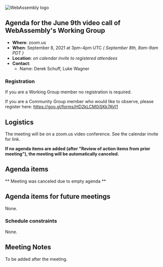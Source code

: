 ![WebAssembly logo](/images/WebAssembly.png)

## Agenda for the June 9th video call of WebAssembly's Working Group

- **Where**: zoom.us
- **When**: September 8, 2021 at 3pm-4pm UTC *( September 8th, 8am-9am PDT )*
- **Location**: *on calendar invite to registered attendees*
- **Contact**:
    - Name: Derek Schuff, Luke Wagner

### Registration

If you are a Working Group member no registration is required.

If you are a Community Group member who would like to observe, please register here: https://goo.gl/forms/HD2kLCM0iSKk7AVl1

## Logistics

The meeting will be on a zoom.us video conference.
See the calendar invite for link.

**If no agenda items are added (after "Review of action items from prior meeting"),
the meeting will be automatically canceled.**

## Agenda items

** Meeting was canceled due to empty agenda **

## Agenda items for future meetings

None.

### Schedule constraints

None.

## Meeting Notes

To be added after the meeting.
